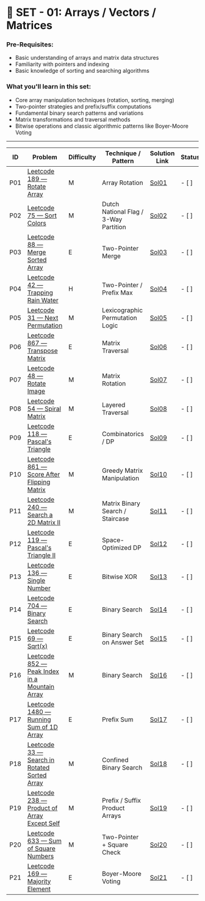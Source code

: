 # 🧮 SET - 01: Arrays / Vectors / Matrices

### Pre-Requisites:

- Basic understanding of arrays and matrix data structures
- Familiarity with pointers and indexing
- Basic knowledge of sorting and searching algorithms

### What you'll learn in this set:

- Core array manipulation techniques (rotation, sorting, merging)
- Two-pointer strategies and prefix/suffix computations
- Fundamental binary search patterns and variations
- Matrix transformations and traversal methods
- Bitwise operations and classic algorithmic patterns like Boyer-Moore Voting

---

| ID  | Problem                                                                                                                    | Difficulty | Technique / Pattern                   | Solution Link          | Status |
| --- | -------------------------------------------------------------------------------------------------------------------------- | ---------- | ------------------------------------- | ---------------------- | ------ |
| P01 | [Leetcode 189 — Rotate Array](https://leetcode.com/problems/rotate-array/description/)                                     | M          | Array Rotation                        | [Sol01](Sols/Sol01.md) | - [ ]  |
| P02 | [Leetcode 75 — Sort Colors](https://leetcode.com/problems/sort-colors/description/)                                        | M          | Dutch National Flag / 3-Way Partition | [Sol02](Sols/Sol02.md) | - [ ]  |
| P03 | [Leetcode 88 — Merge Sorted Array](https://leetcode.com/problems/merge-sorted-array/description/)                          | E          | Two-Pointer Merge                     | [Sol03](Sols/Sol03.md) | - [ ]  |
| P04 | [Leetcode 42 — Trapping Rain Water](https://leetcode.com/problems/trapping-rain-water/description/)                        | H          | Two-Pointer / Prefix Max              | [Sol04](Sols/Sol04.md) | - [ ]  |
| P05 | [Leetcode 31 — Next Permutation](https://leetcode.com/problems/next-permutation/description/)                              | M          | Lexicographic Permutation Logic       | [Sol05](Sols/Sol05.md) | - [ ]  |
| P06 | [Leetcode 867 — Transpose Matrix](https://leetcode.com/problems/transpose-matrix/description/)                             | E          | Matrix Traversal                      | [Sol06](Sols/Sol06.md) | - [ ]  |
| P07 | [Leetcode 48 — Rotate Image](https://leetcode.com/problems/rotate-image/description/)                                      | M          | Matrix Rotation                       | [Sol07](Sols/Sol07.md) | - [ ]  |
| P08 | [Leetcode 54 — Spiral Matrix](https://leetcode.com/problems/spiral-matrix/description/)                                    | M          | Layered Traversal                     | [Sol08](Sols/Sol08.md) | - [ ]  |
| P09 | [Leetcode 118 — Pascal's Triangle](https://leetcode.com/problems/pascals-triangle/)                                        | E          | Combinatorics / DP                    | [Sol09](Sols/Sol09.md) | - [ ]  |
| P10 | [Leetcode 861 — Score After Flipping Matrix](https://leetcode.com/problems/score-after-flipping-matrix/description/)       | M          | Greedy Matrix Manipulation            | [Sol10](Sols/Sol10.md) | - [ ]  |
| P11 | [Leetcode 240 — Search a 2D Matrix II](https://leetcode.com/problems/search-a-2d-matrix-ii/description/)                   | M          | Matrix Binary Search / Staircase      | [Sol11](Sols/Sol11.md) | - [ ]  |
| P12 | [Leetcode 119 — Pascal's Triangle II](https://leetcode.com/problems/pascals-triangle-ii/description/)                      | E          | Space-Optimized DP                    | [Sol12](Sols/Sol12.md) | - [ ]  |
| P13 | [Leetcode 136 — Single Number](https://leetcode.com/problems/single-number/description/)                                   | E          | Bitwise XOR                           | [Sol13](Sols/Sol13.md) | - [ ]  |
| P14 | [Leetcode 704 — Binary Search](https://leetcode.com/problems/binary-search/description/)                                   | E          | Binary Search                         | [Sol14](Sols/Sol14.md) | - [ ]  |
| P15 | [Leetcode 69 — Sqrt(x)](https://leetcode.com/problems/sqrtx/description/)                                                  | E          | Binary Search on Answer Set           | [Sol15](Sols/Sol15.md) | - [ ]  |
| P16 | [Leetcode 852 — Peak Index in a Mountain Array](https://leetcode.com/problems/peak-index-in-a-mountain-array/description/) | M          | Binary Search                         | [Sol16](Sols/Sol16.md) | - [ ]  |
| P17 | [Leetcode 1480 — Running Sum of 1D Array](https://leetcode.com/problems/running-sum-of-1d-array/description/)              | E          | Prefix Sum                            | [Sol17](Sols/Sol17.md) | - [ ]  |
| P18 | [Leetcode 33 — Search in Rotated Sorted Array](https://leetcode.com/problems/search-in-rotated-sorted-array/description/)  | M          | Confined Binary Search                | [Sol18](Sols/Sol18.md) | - [ ]  |
| P19 | [Leetcode 238 — Product of Array Except Self](https://leetcode.com/problems/product-of-array-except-self/description/)     | M          | Prefix / Suffix Product Arrays        | [Sol19](Sols/Sol19.md) | - [ ]  |
| P20 | [Leetcode 633 — Sum of Square Numbers](https://leetcode.com/problems/sum-of-square-numbers/description/)                   | M          | Two-Pointer + Square Check            | [Sol20](Sols/Sol20.md) | - [ ]  |
| P21 | [Leetcode 169 — Majority Element](https://leetcode.com/problems/majority-element/description/)                             | E          | Boyer-Moore Voting                    | [Sol21](Sols/Sol21.md) | - [ ]  |
